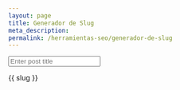 ```yaml
---
layout: page
title: Generador de Slug
meta_description: 
permalink: /herramientas-seo/generador-de-slug
---
```


<script src="https://cdnjs.cloudflare.com/ajax/libs/vue/1.0.22/vue.min.js"></script>

<div id="post">
  <input v-model="title" type="text" id="title" name="title" placeholder="Enter post title"/>
  <p id="slug"><span>{{ slug }}</span></p>
</div>



<script>
 new Vue({
  el: '#post',
  data: {
    title: "Slug",
  },
  computed: {
    slug: function() {
      var slug = this.sanitizeTitle(this.title);
      return slug;
    }
  },
  methods: {
    sanitizeTitle: function(title) {
      var slug = "";
      // Change to lower case
      var titleLower = title.toLowerCase();
      // Letter "e"
      slug = titleLower.replace(/e|é|è|ẽ|ẻ|ẹ|ê|ế|ề|ễ|ể|ệ/gi, 'e');
      // Letter "a"
      slug = slug.replace(/a|á|à|ã|ả|ạ|ă|ắ|ằ|ẵ|ẳ|ặ|â|ấ|ầ|ẫ|ẩ|ậ/gi, 'a');
      // Letter "o"
      slug = slug.replace(/o|ó|ò|õ|ỏ|ọ|ô|ố|ồ|ỗ|ổ|ộ|ơ|ớ|ờ|ỡ|ở|ợ/gi, 'o');
      // Letter "u"
      slug = slug.replace(/u|ú|ù|ũ|ủ|ụ|ư|ứ|ừ|ữ|ử|ự/gi, 'u');
      // Letter "d"
      slug = slug.replace(/đ/gi, 'd');
      // Trim the last whitespace
      slug = slug.replace(/\s*$/g, '');
      // Change whitespace to "-"
      slug = slug.replace(/\s+/g, '-');
      
      return slug;
    }
  }
});
</script>



